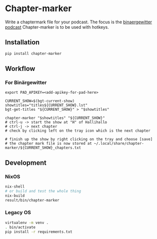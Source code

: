 # Chapter-marker

Write a chaptermark file for your podcast. The focus is the [binaergewitter podcast](https://blog.binaergewitter.de)
Chapter-marker is to be used with hotkeys.


## Installation

```bash
pip install chapter-marker
```

## Workflow

### For Binärgewitter
```
export PAD_APIKEY=<add-apikey-for-pad-here> 

CURRENT_SHOW=$(bgt-current-show)
showtitles="titles${CURRENT_SHOW}.lst"
bgt-get-titles "${CURRENT_SHOW}" > "$showtitles"

chapter-marker "$showtitles" "${CURRENT_SHOW}"
# ctrl-u -> start the show at "H" of Hallihallo
# ctrl-j -> next chapter
# check by clicking left on the tray icon which is the next chapter

# finish up the show by right clicking on the tray and choose [save] 
# the chapter mark file is now stored at ~/.local/share/chapter-marker/${CURRENT_SHOW}_chapters.txt
```

## Development

### NixOS

```bash
nix-shell
# or build and test the whole thing
nix-build
result/bin/chapter-marker
```


### Legacy OS
```bash
virtualenv -m venv .
. bin/activate
pip install -r requirements.txt

```
